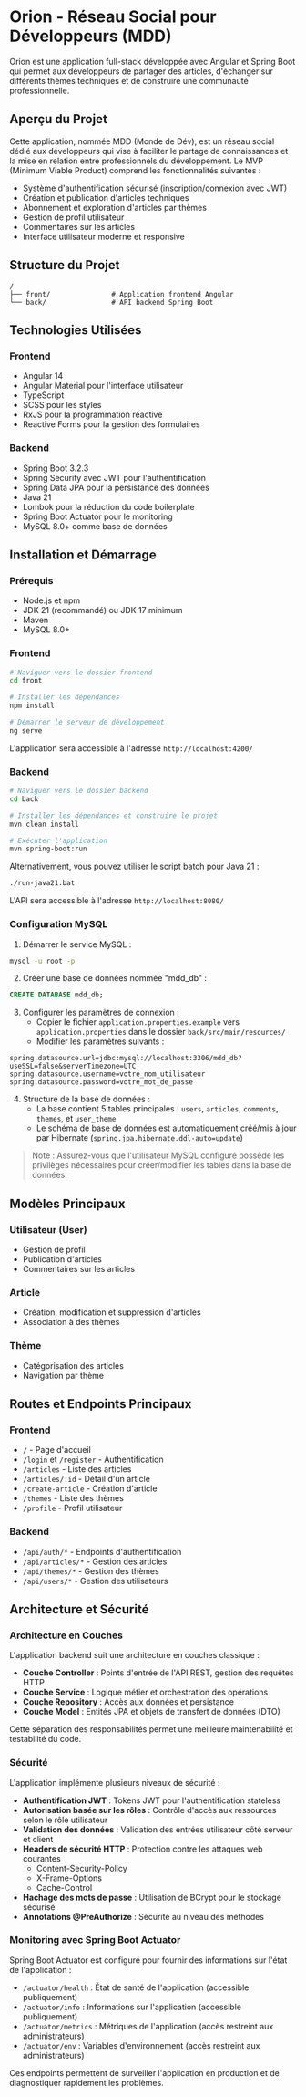 # Orion - Réseau Social pour Développeurs (MDD)

Orion est une application full-stack développée avec Angular et Spring Boot qui permet aux développeurs de partager des articles, d'échanger sur différents thèmes techniques et de construire une communauté professionnelle.

## Aperçu du Projet

Cette application, nommée MDD (Monde de Dév), est un réseau social dédié aux développeurs qui vise à faciliter le partage de connaissances et la mise en relation entre professionnels du développement. Le MVP (Minimum Viable Product) comprend les fonctionnalités suivantes :

- Système d'authentification sécurisé (inscription/connexion avec JWT)
- Création et publication d'articles techniques
- Abonnement et exploration d'articles par thèmes
- Gestion de profil utilisateur
- Commentaires sur les articles
- Interface utilisateur moderne et responsive

## Structure du Projet

```
/
├── front/               # Application frontend Angular
└── back/                # API backend Spring Boot
```

## Technologies Utilisées

### Frontend
- Angular 14
- Angular Material pour l'interface utilisateur
- TypeScript
- SCSS pour les styles
- RxJS pour la programmation réactive
- Reactive Forms pour la gestion des formulaires

### Backend
- Spring Boot 3.2.3
- Spring Security avec JWT pour l'authentification
- Spring Data JPA pour la persistance des données
- Java 21
- Lombok pour la réduction du code boilerplate
- Spring Boot Actuator pour le monitoring
- MySQL 8.0+ comme base de données

## Installation et Démarrage

### Prérequis
- Node.js et npm
- JDK 21 (recommandé) ou JDK 17 minimum
- Maven
- MySQL 8.0+

### Frontend

```bash
# Naviguer vers le dossier frontend
cd front

# Installer les dépendances
npm install

# Démarrer le serveur de développement
ng serve
```

L'application sera accessible à l'adresse `http://localhost:4200/`

### Backend

```bash
# Naviguer vers le dossier backend
cd back

# Installer les dépendances et construire le projet
mvn clean install

# Exécuter l'application
mvn spring-boot:run
```

Alternativement, vous pouvez utiliser le script batch pour Java 21 :
```bash
./run-java21.bat
```

L'API sera accessible à l'adresse `http://localhost:8080/`

### Configuration MySQL

1. Démarrer le service MySQL :
```bash
mysql -u root -p
```

2. Créer une base de données nommée "mdd_db" :
```sql
CREATE DATABASE mdd_db;
```

3. Configurer les paramètres de connexion :
   - Copier le fichier `application.properties.example` vers `application.properties` dans le dossier `back/src/main/resources/`
   - Modifier les paramètres suivants :
```properties
spring.datasource.url=jdbc:mysql://localhost:3306/mdd_db?useSSL=false&serverTimezone=UTC
spring.datasource.username=votre_nom_utilisateur
spring.datasource.password=votre_mot_de_passe
```

4. Structure de la base de données :
   - La base contient 5 tables principales : `users`, `articles`, `comments`, `themes`, et `user_theme`
   - Le schéma de base de données est automatiquement créé/mis à jour par Hibernate (`spring.jpa.hibernate.ddl-auto=update`)

> Note : Assurez-vous que l'utilisateur MySQL configuré possède les privilèges nécessaires pour créer/modifier les tables dans la base de données.

## Modèles Principaux

### Utilisateur (User)
- Gestion de profil
- Publication d'articles
- Commentaires sur les articles

### Article
- Création, modification et suppression d'articles
- Association à des thèmes

### Thème
- Catégorisation des articles
- Navigation par thème

## Routes et Endpoints Principaux

### Frontend
- `/` - Page d'accueil
- `/login` et `/register` - Authentification
- `/articles` - Liste des articles
- `/articles/:id` - Détail d'un article
- `/create-article` - Création d'article
- `/themes` - Liste des thèmes
- `/profile` - Profil utilisateur

### Backend
- `/api/auth/*` - Endpoints d'authentification
- `/api/articles/*` - Gestion des articles
- `/api/themes/*` - Gestion des thèmes
- `/api/users/*` - Gestion des utilisateurs

## Architecture et Sécurité

### Architecture en Couches

L'application backend suit une architecture en couches classique :

- **Couche Controller** : Points d'entrée de l'API REST, gestion des requêtes HTTP
- **Couche Service** : Logique métier et orchestration des opérations
- **Couche Repository** : Accès aux données et persistance
- **Couche Model** : Entités JPA et objets de transfert de données (DTO)

Cette séparation des responsabilités permet une meilleure maintenabilité et testabilité du code.

### Sécurité

L'application implémente plusieurs niveaux de sécurité :

- **Authentification JWT** : Tokens JWT pour l'authentification stateless
- **Autorisation basée sur les rôles** : Contrôle d'accès aux ressources selon le rôle utilisateur
- **Validation des données** : Validation des entrées utilisateur côté serveur et client
- **Headers de sécurité HTTP** : Protection contre les attaques web courantes
  - Content-Security-Policy
  - X-Frame-Options
  - Cache-Control
- **Hachage des mots de passe** : Utilisation de BCrypt pour le stockage sécurisé
- **Annotations @PreAuthorize** : Sécurité au niveau des méthodes

### Monitoring avec Spring Boot Actuator

Spring Boot Actuator est configuré pour fournir des informations sur l'état de l'application :

- `/actuator/health` : État de santé de l'application (accessible publiquement)
- `/actuator/info` : Informations sur l'application (accessible publiquement)
- `/actuator/metrics` : Métriques de l'application (accès restreint aux administrateurs)
- `/actuator/env` : Variables d'environnement (accès restreint aux administrateurs)

Ces endpoints permettent de surveiller l'application en production et de diagnostiquer rapidement les problèmes.